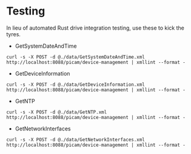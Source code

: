 # Testing

In lieu of automated Rust drive integration testing, use these to kick the tyres.

* GetSystemDateAndTime
```
curl -s -X POST -d @./data/GetSystemDateAndTime.xml http://localhost:8088/picam/device-management | xmllint --format -
```

* GetDeviceInformation
```
curl -s -X POST -d @./data/GetDeviceInformation.xml http://localhost:8088/picam/device-management | xmllint --format -

```

* GetNTP
```
curl -s -X POST -d @./data/GetNTP.xml http://localhost:8088/picam/device-management | xmllint --format -
```

* GetNetworkInterfaces
```
curl -s -X POST -d @./data/GetNetworkInterfaces.xml http://localhost:8088/picam/device-management | xmllint --format -
```